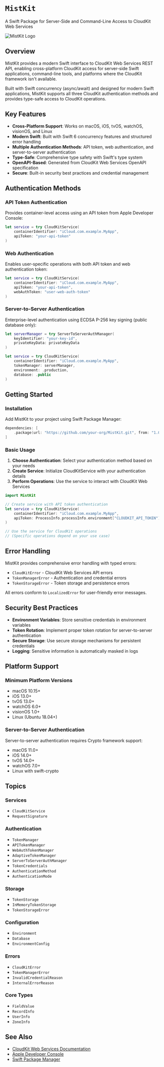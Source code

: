 # ``MistKit``

A Swift Package for Server-Side and Command-Line Access to CloudKit Web Services

![MistKit Logo](logo)

## Overview

MistKit provides a modern Swift interface to CloudKit Web Services REST API, enabling cross-platform CloudKit access for server-side Swift applications, command-line tools, and platforms where the CloudKit framework isn't available.

Built with Swift concurrency (async/await) and designed for modern Swift applications, MistKit supports all three CloudKit authentication methods and provides type-safe access to CloudKit operations.

## Key Features

- **Cross-Platform Support**: Works on macOS, iOS, tvOS, watchOS, visionOS, and Linux
- **Modern Swift**: Built with Swift 6 concurrency features and structured error handling
- **Multiple Authentication Methods**: API token, web authentication, and server-to-server authentication
- **Type-Safe**: Comprehensive type safety with Swift's type system
- **OpenAPI-Based**: Generated from CloudKit Web Services OpenAPI specification
- **Secure**: Built-in security best practices and credential management

## Authentication Methods

### API Token Authentication

Provides container-level access using an API token from Apple Developer Console:

```swift
let service = try CloudKitService(
    containerIdentifier: "iCloud.com.example.MyApp",
    apiToken: "your-api-token"
)
```

### Web Authentication

Enables user-specific operations with both API token and web authentication token:

```swift
let service = try CloudKitService(
    containerIdentifier: "iCloud.com.example.MyApp",
    apiToken: "your-api-token",
    webAuthToken: "user-web-auth-token"
)
```

### Server-to-Server Authentication

Enterprise-level authentication using ECDSA P-256 key signing (public database only):

```swift
let serverManager = try ServerToServerAuthManager(
    keyIdentifier: "your-key-id",
    privateKeyData: privateKeyData
)

let service = try CloudKitService(
    containerIdentifier: "iCloud.com.example.MyApp",
    tokenManager: serverManager,
    environment: .production,
    database: .public
)
```

## Getting Started

### Installation

Add MistKit to your project using Swift Package Manager:

```swift
dependencies: [
    .package(url: "https://github.com/your-org/MistKit.git", from: "1.0.0")
]
```

### Basic Usage

1. **Choose Authentication**: Select your authentication method based on your needs
2. **Create Service**: Initialize CloudKitService with your authentication details
3. **Perform Operations**: Use the service to interact with CloudKit Web Services

```swift
import MistKit

// Create service with API token authentication
let service = try CloudKitService(
    containerIdentifier: "iCloud.com.example.MyApp",
    apiToken: ProcessInfo.processInfo.environment["CLOUDKIT_API_TOKEN"]!
)

// Use the service for CloudKit operations
// (Specific operations depend on your use case)
```

## Error Handling

MistKit provides comprehensive error handling with typed errors:

- ``CloudKitError`` - CloudKit Web Services API errors
- ``TokenManagerError`` - Authentication and credential errors
- ``TokenStorageError`` - Token storage and persistence errors

All errors conform to `LocalizedError` for user-friendly error messages.

## Security Best Practices

- **Environment Variables**: Store sensitive credentials in environment variables
- **Token Rotation**: Implement proper token rotation for server-to-server authentication
- **Secure Storage**: Use secure storage mechanisms for persistent credentials
- **Logging**: Sensitive information is automatically masked in logs

## Platform Support

### Minimum Platform Versions

- macOS 10.15+
- iOS 13.0+
- tvOS 13.0+
- watchOS 6.0+
- visionOS 1.0+
- Linux (Ubuntu 18.04+)

### Server-to-Server Authentication

Server-to-server authentication requires Crypto framework support:
- macOS 11.0+
- iOS 14.0+
- tvOS 14.0+
- watchOS 7.0+
- Linux with swift-crypto

## Topics

### Services

- ``CloudKitService``
- ``RequestSignature``

### Authentication

- ``TokenManager``
- ``APITokenManager``
- ``WebAuthTokenManager``
- ``AdaptiveTokenManager``
- ``ServerToServerAuthManager``
- ``TokenCredentials``
- ``AuthenticationMethod``
- ``AuthenticationMode``

### Storage

- ``TokenStorage``
- ``InMemoryTokenStorage``
- ``TokenStorageError``

### Configuration

- ``Environment``
- ``Database``
- ``EnvironmentConfig``

### Errors

- ``CloudKitError``
- ``TokenManagerError``
- ``InvalidCredentialReason``
- ``InternalErrorReason``

### Core Types

- ``FieldValue``
- ``RecordInfo``
- ``UserInfo``
- ``ZoneInfo``


## See Also

- [CloudKit Web Services Documentation](https://developer.apple.com/documentation/cloudkitwebservices)
- [Apple Developer Console](https://developer.apple.com)
- [Swift Package Manager](https://swift.org/package-manager/)
